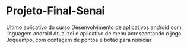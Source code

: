 # Projeto-Final-Senai
Ultimo aplicativo do curso Desenvolvimento de aplicativos android com linguagem android
Atualizei o aplicativo de menu acrescentando o jogo Joquempo, com contagem de pontos e botão para reiniciar

